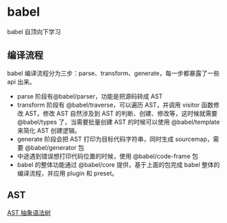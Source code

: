 # babel

babel 自顶向下学习

## 编译流程

babel 编译流程分为三步：parse、transform、generate，每一步都暴露了一些 api 出来。

- parse 阶段有@babel/parser，功能是把源码转成 AST
- transform 阶段有 @babel/traverse，可以遍历 AST，并调用 visitor 函数修改 AST，修改 AST 自然涉及到 AST 的判断、创建、修改等，这时候就需要 @babel/types 了，当需要批量创建 AST 的时候可以使用 @babel/template 来简化 AST 创建逻辑。
- generate 阶段会把 AST 打印为目标代码字符串，同时生成 sourcemap，需要 @babel/generator 包
- 中途遇到错误想打印代码位置的时候，使用 @babel/code-frame 包
- babel 的整体功能通过 @babel/core 提供，基于上面的包完成 babel 整体的编译流程，并应用 plugin 和 preset。

## AST

[AST 抽象语法树](./doc/AST抽象语法树.md)

